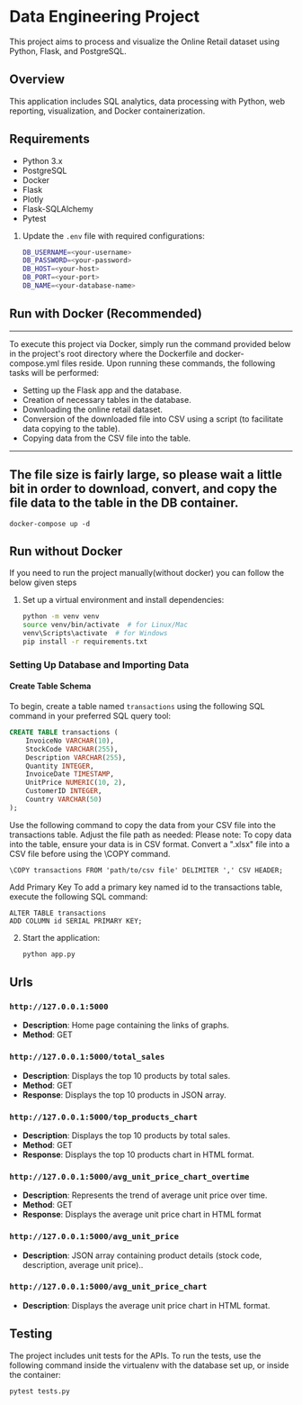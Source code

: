 # Data Engineering Project

This project aims to process and visualize the Online Retail dataset using Python, Flask, and PostgreSQL.

## Overview

This application includes SQL analytics, data processing with Python, web reporting, visualization, and Docker containerization.

## Requirements

- Python 3.x
- PostgreSQL
- Docker
- Flask
- Plotly
- Flask-SQLAlchemy
- Pytest

1. Update the `.env` file with required configurations:
    ```bash
    DB_USERNAME=<your-username>
    DB_PASSWORD=<your-password>
    DB_HOST=<your-host>
    DB_PORT=<your-port>
    DB_NAME=<your-database-name>
    ```
## Run with Docker (Recommended)
---

To execute this project via Docker, simply run the command provided below in the project's root directory where the Dockerfile and docker-compose.yml files reside. Upon running these commands, the following tasks will be performed:

* Setting up the Flask app and the database.
* Creation of necessary tables in the database.
* Downloading the online retail dataset.
* Conversion of the downloaded file into CSV using a script (to facilitate data copying to the table).
* Copying data from the CSV file into the table.


----------------
The file size is fairly large, so please wait a little bit in order to download, convert, and copy the file data to the table in the DB container.
----------------

```
docker-compose up -d
```

## Run without Docker
If you need to run the project manually(without docker) you can follow the below given steps
    
1. Set up a virtual environment and install dependencies:
    ```bash
    python -m venv venv
    source venv/bin/activate  # for Linux/Mac
    venv\Scripts\activate  # for Windows
    pip install -r requirements.txt
    ```


### Setting Up Database and Importing Data

#### Create Table Schema
To begin, create a table named `transactions` using the following SQL command in your preferred SQL query tool:

```sql
CREATE TABLE transactions (
    InvoiceNo VARCHAR(10),
    StockCode VARCHAR(255),
    Description VARCHAR(255),
    Quantity INTEGER,
    InvoiceDate TIMESTAMP,
    UnitPrice NUMERIC(10, 2),
    CustomerID INTEGER,
    Country VARCHAR(50)
);

```

Use the following command to copy the data from your CSV file into the transactions table. Adjust the file path as needed:
Please note: To copy data into the table, ensure your data is in CSV format. Convert a ".xlsx" file into a CSV file before using the \COPY command.

```
\COPY transactions FROM 'path/to/csv file' DELIMITER ',' CSV HEADER;

```
Add Primary Key
To add a primary key named id to the transactions table, execute the following SQL command:
```
ALTER TABLE transactions
ADD COLUMN id SERIAL PRIMARY KEY;

```

2. Start the application:
    ```bash
    python app.py
    ```


## Urls

### `http://127.0.0.1:5000`
- **Description**: Home page containing the links of graphs.
- **Method**: GET


### `http://127.0.0.1:5000/total_sales`

- **Description**: Displays the top 10 products by total sales.
- **Method**: GET
- **Response**: Displays the top 10 products in JSON array.


### `http://127.0.0.1:5000/top_products_chart`

- **Description**: Displays the top 10 products by total sales.
- **Method**: GET
- **Response**: Displays the top 10 products chart in HTML format.



### `http://127.0.0.1:5000/avg_unit_price_chart_overtime`

- **Description**: Represents the trend of average unit price over time.
- **Method**: GET
- **Response**: Displays the average unit price chart in HTML format

### `http://127.0.0.1:5000/avg_unit_price`

- **Description**: JSON array containing product details (stock code, description, average unit price)..

### `http://127.0.0.1:5000/avg_unit_price_chart`

- **Description**: Displays the average unit price chart in HTML format.



## Testing

The project includes unit tests for the APIs. To run the tests, use the following command inside the virtualenv with the database set up, or inside the container:
```bash
pytest tests.py
```

